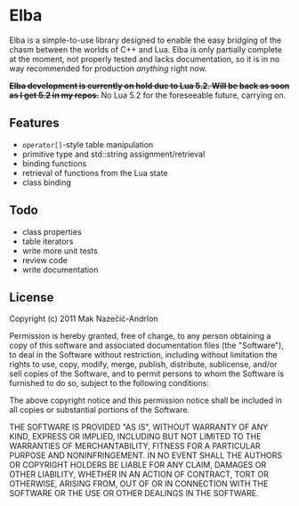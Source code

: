 Elba
====

Elba is a simple-to-use library designed to enable the easy bridging of the
chasm between the worlds of C++ and Lua. Elba is only partially complete at the
moment, not properly tested and lacks documentation, so it is in no way
recommended for production *anything* right now.

~~**Elba development is currently on hold due to Lua 5.2. Will be back as soon as I get 5.2 in my repos.**~~
No Lua 5.2 for the foreseeable future, carrying on.

Features
--------

* `operator[]`-style table manipulation
* primitive type and std::string assignment/retrieval
* binding functions
* retrieval of functions from the Lua state
* class binding

Todo
----

* class properties
* table iterators
* write more unit tests
* review code
* write documentation

License
-------

Copyright (c) 2011 Mak Nazečić-Andrlon

Permission is hereby granted, free of charge, to any person obtaining a copy of
this software and associated documentation files (the "Software"), to deal in
the Software without restriction, including without limitation the rights to
use, copy, modify, merge, publish, distribute, sublicense, and/or sell copies of
the Software, and to permit persons to whom the Software is furnished to do so,
subject to the following conditions:

The above copyright notice and this permission notice shall be included in all
copies or substantial portions of the Software.

THE SOFTWARE IS PROVIDED "AS IS", WITHOUT WARRANTY OF ANY KIND, EXPRESS OR
IMPLIED, INCLUDING BUT NOT LIMITED TO THE WARRANTIES OF MERCHANTABILITY, FITNESS
FOR A PARTICULAR PURPOSE AND NONINFRINGEMENT. IN NO EVENT SHALL THE AUTHORS OR
COPYRIGHT HOLDERS BE LIABLE FOR ANY CLAIM, DAMAGES OR OTHER LIABILITY, WHETHER
IN AN ACTION OF CONTRACT, TORT OR OTHERWISE, ARISING FROM, OUT OF OR IN
CONNECTION WITH THE SOFTWARE OR THE USE OR OTHER DEALINGS IN THE SOFTWARE.
